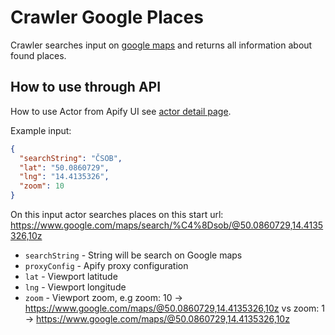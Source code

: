 # Crawler Google Places
Crawler searches input on [google maps](https://www.google.com/maps) and returns all information about found places.

## How to use through API
How to use Actor from Apify UI see [actor detail page](https://www.apify.com/drobnikj/crawler-google-places).

Example input:
```json
{
  "searchString": "ČSOB",
  "lat": "50.0860729",
  "lng": "14.4135326",
  "zoom": 10
}
```
On this input actor searches places on this start url: https://www.google.com/maps/search/%C4%8Dsob/@50.0860729,14.4135326,10z

- `searchString` - String will be search on Google maps
- `proxyConfig` - Apify proxy configuration
- `lat` - Viewport latitude
- `lng` - Viewport longitude
- `zoom` - Viewport zoom, e.g zoom: 10 -> https://www.google.com/maps/@50.0860729,14.4135326,10z vs zoom: 1 -> https://www.google.com/maps/@50.0860729,14.4135326,10z
